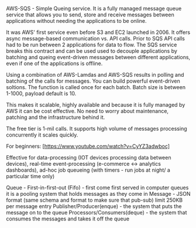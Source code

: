 AWS-SQS - Simple Queing service. It is a fully managed message queue service that allows you to send, store and receive messages between applications without needing the applications to be online.

It was AWS' first service even before S3 and EC2 launched in 2006. It offers async message-based communication vs. API calls. Prior to SQS API calls had to be run between 2 applications for data to flow. The SQS service breaks this contract and can be used used to decouple applications by batching and queing event-driven messages between different applications, even if one of the applications is offline.

Using a combination of AWS-Lamdas and AWS-SQS results in polling and batching of the calls for messages. You can build powerful event-driven soltions. The function is called once for each batch. Batch size is between 1-1000, payload default is 10.

This makes it scalable, highly available and because it is fully managed by AWS it can be cost effective. No need to worry about maintenance, patching and the infrastructure behind it.

The free tier is 1-mil calls. It supports high volume of messages processing concurrently it scales quickly.

For beginners:
[https://www.youtube.com/watch?v=CyYZ3adwboc]

Effective for data-processing (IOT devices processing data between devices), real-time event-processing (e-commerce <-> analytics dashboards), ad-hoc job queueing (with timers - run jobs at night/ a particular time only)

Queue - First-in-first-out (Fifo) - first come first served in computer queues it is a pooling system that holds messages as they come in
Message - JSON format (same schema and format to make sure that pub-sub) limit 250KB per message entry
Publisher/Producer(enque) - the system that puts the message on to the queue
Processors/Consumers(deque) - the system that consumes the messages and takes it off the queue
